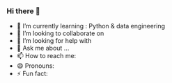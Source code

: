 ### Hi there 👋

- 🌱 I’m currently learning : Python & data engineering
- 👯 I’m looking to collaborate on 
- 🤔 I’m looking for help with 
- 💬 Ask me about ...
- 📫 How to reach me:
- 😄 Pronouns: 
- ⚡ Fun fact: 
